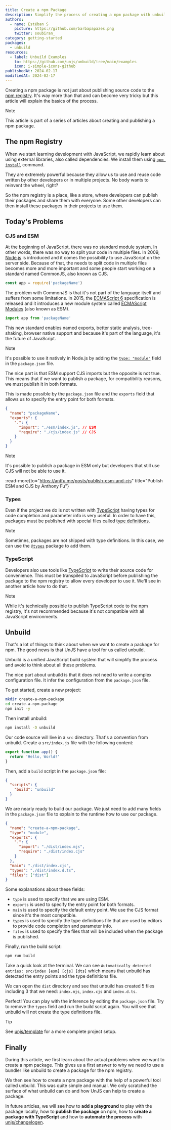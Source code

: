 ```yaml
---
title: Create a npm Package
description: Simplify the process of creating a npm package with unbuild.
authors:
  - name: Estéban S
    picture: https://github.com/barbapapazes.png
    twitter: soubiran_
category: getting-started
packages:
  - unbuild
resources:
  - label: Unbuild Examples
    to: https://github.com/unjs/unbuild/tree/main/examples
    icon: i-simple-icons-github
publishedAt: 2024-02-17
modifiedAt: 2024-02-17
---
```


Creating a npm package is not just about publishing source code to the [npm registry](https://www.npmjs.com/). It's way more than that and can become very tricky but this article will explain the basics of the process.

> [!NOTE]
> This article is part of a series of articles about creating and publishing a npm package.

## The npm Registry

When we start learning development with JavaScript, we rapidly learn about using external libraries, also called dependencies. We install them using [`npm install`](https://docs.npmjs.com/cli/commands/npm-install) command.

They are extremely powerful because they allow us to use and reuse code written by other developers or in multiple projects. No body wants to reinvent the wheel, right?

So the npm registry is a place, like a store, where developers can publish their packages and share them with everyone. Some other developers can then install these packages in their projects to use them.

## Today's Problems

### CJS and ESM

At the beginning of JavaScript, there was no standard module system. In other words, there was no way to split your code in multiple files. In 2009, [Node.js](https://nodejs.org/) is introduced and it comes the possibility to use JavaScript on the server side. Because of that, the needs to split code in multiple files becomes more and more important and some people start working on a standard named CommonJS, also known as CJS.

```js [CJS]
const app = require('packageName')
```

The problem with CommonJS is that it's not part of the language itself and suffers from some limitations. In 2015, the [ECMAScript 6](https://www.ecma-international.org/ecma-262/6.0/) specification is released and it introduces a new module system called [ECMAScript Modules](https://developer.mozilla.org/en-US/docs/Web/JavaScript/Guide/Modules) (also known as ESM).

```js [ESM]
import app from 'packageName'
```

This new standard enables named exports, better static analysis, tree-shaking, browser native support and because it's part of the language, it's the future of JavaScript.

> [!NOTE]
> It's possible to use it natively in Node.js by adding the [`type: "module"`](https://nodejs.org/api/packages.html#packagejson-and-file-extensions) field in the `package.json` file.

The nice part is that ESM support CJS imports but the opposite is not true. This means that if we want to publish a package, for compatibility reasons, we must publish it in both formats.

This is made possible by the `package.json` file and the `exports` field that allows us to specify the entry point for both formats.

```json [package.json]
{
  "name": "packageName",
  "exports": {
    ".": {
      "import": "./esm/index.js", // ESM
      "require": "./cjs/index.js" // CJS
    }
  }
}
```

> [!NOTE]
> It's possible to publish a package in ESM only but developers that still use CJS will not be able to use it.

:read-more{to="https://antfu.me/posts/publish-esm-and-cjs" title="Publish ESM and CJS by Anthony Fu"}

### Types

Even if the project we do is not written with [TypeScript](https://www.typescriptlang.org/) having types for code completion and parameter info is very useful. In order to have this, packages must be published with special files called [type definitions](https://www.typescriptlang.org/docs/handbook/2/type-declarations.html).

> [!NOTE]
> Sometimes, packages are not shipped with type definitions. In this case, we can use the [`@types`](https://github.com/DefinitelyTyped/DefinitelyTyped) package to add them.

### TypeScript

Developers also use tools like [TypeScript](https://www.typescriptlang.org/) to write their source code for convenience. This must be transpiled to JavaScript before publishing the package to the npm registry to allow every developer to use it. We'll see in another article how to do that.

> [!NOTE]
> While it's technically possible to publish TypeScript code to the npm registry, it's not recommended because it's not compatible with all JavaScript environments.

## Unbuild

That's a lot of things to think about when we want to create a package for npm. The good news is that UnJS have a tool for us called unbuild.

Unbuild is a unified JavaScript build system that will simplify the process and avoid to think about all these problems.

The nice part about unbuild is that it does not need to write a complex configuration file. It infer the configuration from the `package.json` file.

To get started, create a new project:

```sh
mkdir create-a-npm-package
cd create-a-npm-package
npm init -y
```

Then install unbuild:

```sh
npm install -D unbuild
```

Our code source will live in a `src` directory. That's a convention from unbuild. Create a `src/index.js` file with the following content:

```js [src/index.js]
export function app() {
  return 'Hello, World!'
}
```

Then, add a `build` script in the `package.json` file:

```json [package.json]
{
  "scripts": {
    "build": "unbuild"
  }
}
```

We are nearly ready to build our package. We just need to add many fields in the `package.json` file to explain to the runtime how to use our package.

```json [package.json]
{
  "name": "create-a-npm-package",
  "type": "module",
  "exports": {
    ".": {
      "import": "./dist/index.mjs",
      "require": "./dist/index.cjs"
    }
  },
  "main": "./dist/index.cjs",
  "types": "./dist/index.d.ts",
  "files": ["dist"]
}
```

Some explanations about these fields:

- `type` is used to specify that we are using ESM.
- `exports` is used to specify the entry point for both formats.
- `main` is used to specify the default entry point. We use the CJS format since it's the most compatible.
- `types` is used to specify the type definitions file that are used by editors to provide code completion and parameter info.
- `files` is used to specify the files that will be included when the package is published.

Finally, run the build script:

```sh
npm run build
```

Take a quick look at the terminal. We can see `Automatically detected entries: src/index [esm] [cjs] [dts]` which means that unbuild has detected the entry points and the type definitions file.

We can open the `dist` directory and see that unbuild has created 5 files including 3 that we need: `index.mjs`, `index.cjs` and `index.d.ts`.

Perfect! You can play with the inference by editing the `package.json` file. Try to remove the `types` field and run the build script again. You will see that unbuild will not create the type definitions file.

> [!TIP]
> See [unjs/template](https://github.com/unjs/template) for a more complete project setup.

## Finally

During this article, we first learn about the actual problems when we want to create a npm package. This gives us a first answer to why we need to use a bundler like unbuild to create a package for the npm registry.

We then see how to create a npm package with the help of a powerful tool called unbuild. This was quite simple and manual. We only scratched the surface of what unbuild can do and how UnJS can help to create a package.

In future articles, we will see how to **add a playground** to play with the package locally, how to **publish the package** on npm, how to **create a package with TypeScript** and how to **automate the process** with [unjs/changelogen](https://changelogen.unjs.io/).
